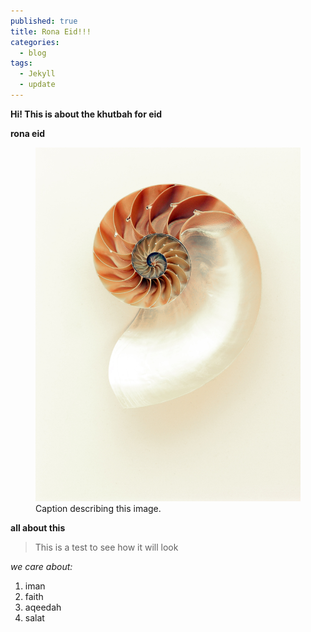 ```yaml
---
published: true
title: Rona Eid!!!
categories:
  - blog
tags:
  - Jekyll
  - update
---
```

**Hi!  This is about the khutbah for eid**

**rona eid**
<figure >
    <img src="/assets/images/shell.jpg"  width="600">
    <figcaption>Caption describing this image.</figcaption>
</figure>

**all about this**
> This is a test to see how it will look

_we care about:_
1. iman
1. faith
1. aqeedah
1. salat
